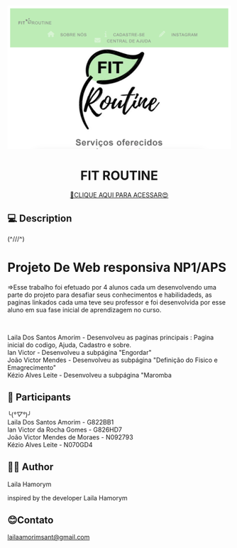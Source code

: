 ![FIT ROUTINE](assets/red.png)

<h1 align="center">FIT ROUTINE</h1>

<div align="center">

[🔗CLIQUE AQUI PARA ACESSAR😍](https://lailaamorim.github.io/APS/)

</div>

## 💻 Description
(^///^)
<h1>Projeto De Web responsiva NP1/APS</h1>
<p>=>Esse trabalho foi efetuado por 4 alunos cada um desenvolvendo uma parte do projeto para desafiar seus conhecimentos e habilidadeds, as paginas linkados cada uma teve seu professor e foi desenvolvida por esse aluno em sua fase inicial de aprendizagem no curso. </p>
<br>
<p>
Laila Dos Santos Amorim - Desenvolveu as paginas principais : Pagina inicial do codigo, Ajuda, Cadastro e sobre.<br>
Ian Victor - Desenvolveu a subpágina "Engordar" <br>
João Victor Mendes - Desenvolveu as subpágina "Definição do Fisico e Emagrecimento"  <br>
Kézio Alves Leite - Desenvolveu a subpágina "Maromba<br>
 
</p>

## 📖 Participants
╰(*°▽°*)╯<br>
Laila Dos Santos Amorim - G822BB1 <br>
Ian Victor da Rocha Gomes - G826HD7 <br>
João Victor Mendes de Moraes - N092793<br>
Kézio Alves Leite - N070GD4<br>
</p>
<p>
     

## 👩‍💻 Author
Laila Hamorym

<p>inspired by the developer Laila Hamorym</p>

## 😊Contato
lailaamorimsant@gmail.com
